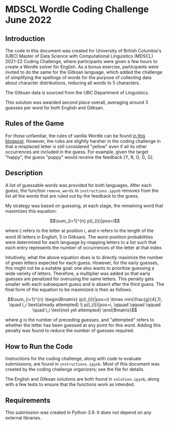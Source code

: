 # MDSCL Wordle Coding Challenge June 2022

## Introduction

The code in this document was created for University of British Columbia's (UBC) Master of Data Science with Computational Linguistics (MDSCL) 2021-22 Coding Challenge, where participants were given a few hours to create a Wordle solver for English. As a bonus exercise, participants were invited to do the same for the Gitksan language, which added the challenge of simplifying the spellings of words for the purpose of collecting data about character distributions, reducing all words to 5 characters.

The Gitksan data is sourced from the UBC Department of Linguistics.

This solution was awarded second place overall, averaging around 3 guesses per word for both English and Gitksan.

## Rules of the Game

For those unfamiliar, the rules of vanilla Wordle can be found [in this blogpost](https://www.tomsguide.com/news/what-is-wordle). However, the rules are slightly harsher in the coding challenge in that a misplaced letter is still considered "yellow" even if all its other occurrences are included in the guess. For example, given the target "happy", the guess "puppy" would receive the feedback [Y, R, G, G, G].

## Description

A list of guessable words was provided for both languages. After each guess, the function `remove_words` in `instructions.ipynb` removes from the list all the words that are ruled out by the feedback to the guess.

My strategy was based on guessing, at each stage, the remaining word that maximizes this equation:

$$\sum_{i=1}^{n} p(l_{i})|pos=i$$

where $l_i$ refers to the letter at position i, and $n$ refers to the length of the word (6 letters in English, 5 in Gitksan). The word-position probabilities were determined for each language by mapping letters to a list such that each entry represents the number of occurrences of the letter at that index.

Intuitively, what the above equation does is to directly maximize the number of green letters expected for each guess. However, for the early guesses, this might not be a suitable goal: one also wants to prioritize guessing a wide variety of letters. Therefore, a multiplier was added so that early guesses are penalized for overusing the same letters. This penalty gets smaller with each subsequent guess and is absent after the third guess. The final form of the equation to be maximized is then as follows:

$$\sum_{i=1}^{n} \begin{Bmatrix}
(p(l_{i})|pos=i) \times min(\frac{g}{4},1), \quad l_i \text{already attempted}
\\ 
p(l_{i})|pos=i, \qquad \qquad \qquad \quad l_i \text{not yet attempted}
\end{Bmatrix}$$

where $g$ is the number of preceding guesses, and "attempted" refers to whether the letter has been guessed at any point for this word. Adding this penalty was found to reduce the number of guesses required.

## How to Run the Code

Instructions for the coding challenge, along with code to evaluate submissions, are found in `instructions.ipynb`. Most of this document was created by the coding challenge organizers; see the file for details.

The English and Gitksan solutions are both found in `solution.ipynb`, along with a few tests to ensure that the functions work as intended.

## Requirements

This submission was created in Python 3.9. It does not depend on any external libraries.
